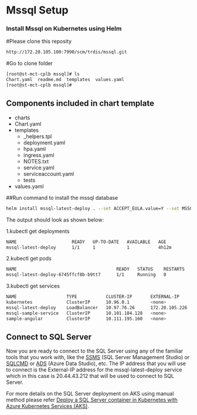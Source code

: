 # Mssql Setup
### Install Mssql on Kubernetes using Helm

#Please clone this reposity 
```sh
http://172.20.105.100:7990/scm/trdis/mssql.git
```
#Go to clone folder
```sh
[root@st-mct-cplb mssql]# ls
Chart.yaml  readme.md  templates  values.yaml
[root@st-mct-cplb mssql]#
```
## Components included in chart template
- charts  
- Chart.yaml  
- templates  
  - _helpers.tpl
  - deployment.yaml
  - hpa.yaml
  - ingress.yaml
  - NOTES.txt
  - service.yaml
  - serviceaccount.yaml
  - tests
- values.yaml


##Run command to install the mssql database
```sh
helm install mssql-latest-deploy . --set ACCEPT_EULA.value=Y --set MSSQL_PID.value=Developer
```
The output should look as shown below:

1.kubectl get deployments

```sh
NAME                     READY   UP-TO-DATE   AVAILABLE   AGE
mssql-latest-deploy      1/1     1            1           4h12m
```

2.kubectl get pods
```sh
NAME                                      READY   STATUS    RESTARTS   AGE
mssql-latest-deploy-6745ffcf8b-b9tt7      1/1     Running   0          4h12m
```

3.kubectl get services
```sh
NAME                   TYPE           CLUSTER-IP       EXTERNAL-IP      PORT(S)           AGE
kubernetes             ClusterIP      10.96.0.1        <none>           443/TCP           357d
mssql-latest-deploy    LoadBalancer   10.97.76.26      172.20.105.226   1433:32107/TCP    4h12m
mssql-sample-service   ClusterIP      10.101.184.128   <none>           1433/TCP          352d
sample-angular         ClusterIP      10.111.195.160   <none>           80/TCP            48d

```


## Connect to SQL Server

Now you are ready to connect to the SQL Server using any of the familiar tools that you work with, like the [SSMS](https://docs.microsoft.com/en-us/sql/ssms/download-sql-server-management-studio-ssms?view=sql-server-ver15) (SQL Server Management Studio) or [SQLCMD](https://docs.microsoft.com/en-us/sql/tools/sqlcmd-utility?view=sql-server-ver15) or [ADS](https://docs.microsoft.com/en-us/sql/azure-data-studio/download-azure-data-studio?view=sql-server-ver15) (Azure Data Studio), etc. The IP address that you will use to connect is the External-IP address for the mssql-latest-deploy service which in this case is 20.44.43.212 that will be used to connect to SQL Server.

For more details on the SQL Server deployment on AKS using manual method please refer [Deploy a SQL Server container in Kubernetes with Azure Kubernetes Services (AKS)](https://docs.microsoft.com/en-us/sql/linux/tutorial-sql-server-containers-kubernetes?view=sql-server-ver15).
